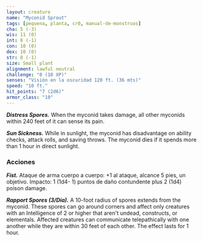 ```yaml
---
layout: creature
name: "Myconid Sprout"
tags: [pequena, planta, cr0, manual-de-monstruos]
cha: 5 (-3)
wis: 11 (0)
int: 8 (-1)
con: 10 (0)
dex: 10 (0)
str: 8 (-1)
size: Small plant
alignment: lawful neutral
challenge: "0 (10 XP)"
senses: "Visión en la oscuridad 120 ft. (36 mts)"
speed: "10 ft."
hit_points: "7 (2d6)"
armor_class: "10"
---
```


***Distress Spores.*** When the myconid takes damage, all other myconids within 240 feet of it can sense its pain.

***Sun Sickness.*** While in sunlight, the myconid has disadvantage on ability checks, attack rolls, and saving throws. The myconid dies if it spends more than 1 hour in direct sunlight.

### Acciones

***Fist.*** Ataque de arma cuerpo a cuerpo: +1 al ataque, alcance 5 pies, un objetivo. Impacto: 1 (1d4- 1) puntos de daño contundente plus 2 (1d4) poison damage.

***Rapport Spores (3/Día).*** A 10-foot radius of spores extends from the myconid. These spores can go around corners and affect only creatures with an Intelligence of 2 or higher that aren't undead, constructs, or elementals. Affected creatures can communicate telepathically with one another while they are within 30 feet of each other. The effect lasts for 1 hour.